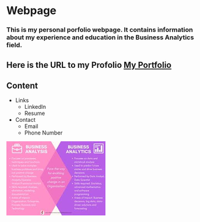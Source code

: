 # Webpage
### This is my personal porfolio webpage. It contains information about my experience and education in the Business Analytics field.

## Here is the URL to my Profolio [My Portfolio](masonjames.org)

## Content
- Links
  - LinkedIn
  - Resume
- Contact
  - Email
  - Phone Number

![alt text](images.jpeg)
